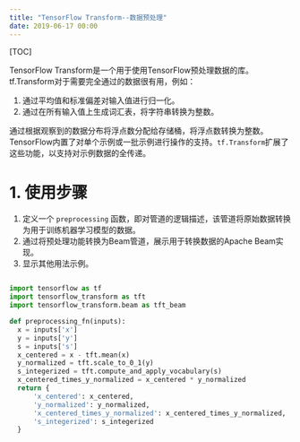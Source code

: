 ```yaml
---
title: "TensorFlow Transform--数据预处理"
date: 2019-06-17 00:00
---
```

[TOC]

TensorFlow Transform是一个用于使用TensorFlow预处理数据的库。 tf.Transform对于需要完全通过的数据很有用，例如：

1. 通过平均值和标准偏差对输入值进行归一化。
2. 通过在所有输入值上生成词汇表，将字符串转换为整数。
  
通过根据观察到的数据分布将浮点数分配给存储桶，将浮点数转换为整数。
TensorFlow内置了对单个示例或一批示例进行操作的支持。`tf.Transform`扩展了这些功能，以支持对示例数据的全传递。

# 1. 使用步骤 

1. 定义一个 `preprocessing` 函数，即对管道的逻辑描述，该管道将原始数据转换为用于训练机器学习模型的数据。
2. 通过将预处理功能转换为Beam管道，展示用于转换数据的Apache Beam实现。
3. 显示其他用法示例。

```python

import tensorflow as tf
import tensorflow_transform as tft
import tensorflow_transform.beam as tft_beam

def preprocessing_fn(inputs):
  x = inputs['x']
  y = inputs['y']
  s = inputs['s']
  x_centered = x - tft.mean(x)
  y_normalized = tft.scale_to_0_1(y)
  s_integerized = tft.compute_and_apply_vocabulary(s)
  x_centered_times_y_normalized = x_centered * y_normalized
  return {
      'x_centered': x_centered,
      'y_normalized': y_normalized,
      'x_centered_times_y_normalized': x_centered_times_y_normalized,
      's_integerized': s_integerized
  }
  ```
